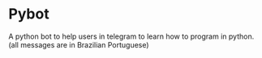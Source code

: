 # Pybot
A python bot to help users in telegram to learn how to program in python. (all messages are in Brazilian Portuguese)
